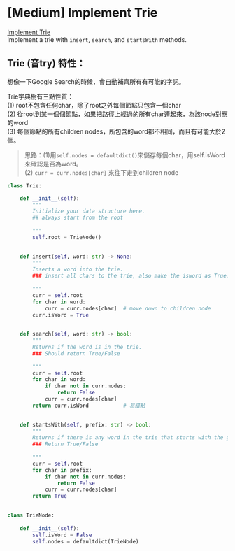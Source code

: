 # \[Medium\] Implement Trie

[Implement Trie](https://leetcode.com/problems/implement-trie-prefix-tree/)  
Implement a trie with `insert`, `search`, and `startsWith` methods.  


## Trie \(音try\) 特性：

想像一下Google Search的時候，會自動補齊所有有可能的字詞。

Trie字典樹有三點性質：  
\(1\) root不包含任何char，除了root之外每個節點只包含一個char  
\(2\) 從root到某一個個節點，如果把路徑上經過的所有char連起來，為該node對應的word  
\(3\) 每個節點的所有children nodes，所包含的word都不相同，而且有可能大於2個。  


> 思路：\(1\)用`self.nodes = defaultdict()`來儲存每個char，用self.isWord來確認是否為word。  
> \(2\) `curr = curr.nodes[char]` 來往下走到children node

```python
class Trie:

    def __init__(self):
        """
        Initialize your data structure here.
        ## always start from the root
        
        """
        self.root = TrieNode()
        

    def insert(self, word: str) -> None:
        """
        Inserts a word into the trie.
        ### insert all chars to the trie, also make the isword as True.
    
        """
        curr = self.root
        for char in word:
            curr = curr.nodes[char]  # move down to children node
        curr.isWord = True
        

    def search(self, word: str) -> bool:
        """
        Returns if the word is in the trie.
        ### Should return True/False
        
        """
        curr = self.root
        for char in word:
            if char not in curr.nodes:
                return False
            curr = curr.nodes[char]
        return curr.isWord           # 易錯點
        

    def startsWith(self, prefix: str) -> bool:
        """
        Returns if there is any word in the trie that starts with the given prefix.
        ### Return True/False
        
        """
        curr = self.root
        for char in prefix:
            if char not in curr.nodes:
                return False
            curr = curr.nodes[char]
        return True        
        

class TrieNode:
    
    def __init__(self):    
        self.isWord = False
        self.nodes = defaultdict(TrieNode)
```

